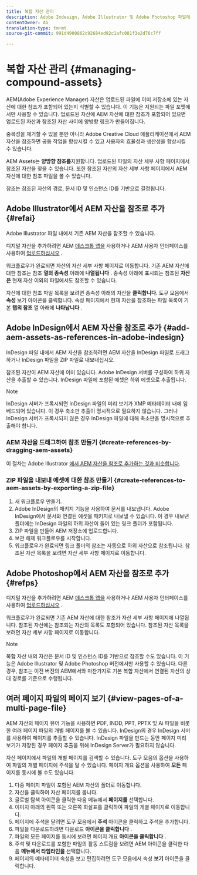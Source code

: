 ```yaml
---
title: 복합 자산 관리
description: Adobe Indesign, Adobe Illustrator 및 Adobe Photoshop 파일에서 AEM 자산에 대한 참조를 만드는 방법을 알아봅니다. 또한 페이지 뷰어 기능을 사용하여 PDF, INDD, PPT, PPTX 및 AI 파일을 비롯한 여러 페이지 파일의 개별 페이지를 보는 방법을 살펴봅니다.
contentOwner: AG
translation-type: tm+mt
source-git-commit: 991d4900862c92684ed92c1afc081f3e2d76c7ff

---
```



# 복합 자산 관리 {#managing-compound-assets}

AEM(Adobe Experience Manager) 자산은 업로드된 파일에 이미 저장소에 있는 자산에 대한 참조가 포함되어 있는지 식별할 수 있습니다. 이 기능은 지원되는 파일 포맷에서만 사용할 수 있습니다. 업로드된 자산에 AEM 자산에 대한 참조가 포함되어 있으면 업로드된 자산과 참조된 자산 사이에 양방향 링크가 만들어집니다.

중복성을 제거할 수 있을 뿐만 아니라 Adobe Creative Cloud 애플리케이션에서 AEM 자산을 참조하면 공동 작업을 향상시킬 수 있고 사용자의 효율성과 생산성을 향상시킬 수 있습니다.

AEM Assets는 **양방향 참조를**&#x200B;지원합니다. 업로드된 파일의 자산 세부 사항 페이지에서 참조된 자산을 찾을 수 있습니다. 또한 참조된 자산의 자산 세부 사항 페이지에서 AEM 자산에 대한 참조 파일을 볼 수 있습니다.

참조는 참조된 자산의 경로, 문서 ID 및 인스턴스 ID를 기반으로 결정됩니다.

## Adobe Illustrator에서 AEM 자산을 참조로 추가 {#refai}

Adobe Illustrator 파일 내에서 기존 AEM 자산을 참조할 수 있습니다.

디지털 자산을 추가하려면 AEM [데스크톱 앱을](https://docs.adobe.com/content/help/en/experience-manager-desktop-app/using/using.html#upload-and-add-new-assets-to-aem) 사용하거나 AEM 사용자 인터페이스를 사용하여 [업로드하십시오](/help/assets/manage-digital-assets.md#uploading-assets) .

워크플로우가 완료되면 자산의 자산 세부 사항 페이지로 이동합니다. 기존 AEM 자산에 대한 참조는 참조 **열의 종속성** 아래에 **나열됩니다** . 종속성 아래에 표시되는 참조된 **자산은** 현재 자산 이외의 파일에서도 참조할 수 있습니다.

자산에 대한 참조 파일 목록을 보려면 종속성 아래의 자산을 **클릭합니다**. 도구 모음에서 **속성** 보기 아이콘을 클릭합니다. 속성 페이지에서 현재 자산을 참조하는 파일 목록이 기본 **탭의 참조** 열 아래에 **나타납니다** .

## Adobe InDesign에서 AEM 자산을 참조로 추가 {#add-aem-assets-as-references-in-adobe-indesign}

InDesign 파일 내에서 AEM 자산을 참조하려면 AEM 자산을 InDesign 파일로 드래그하거나 InDesign 파일을 ZIP 파일로 내보내십시오.

참조된 자산이 AEM 자산에 이미 있습니다. Adobe InDesign 서버를 구성하여 하위 자산을 추출할 수 있습니다. InDesign 파일에 포함된 에셋은 하위 에셋으로 추출됩니다.

>[!NOTE]
>
>InDesign 서버가 프록시되면 InDesign 파일의 미리 보기가 XMP 메타데이터 내에 임베드되어 있습니다. 이 경우 축소판 추출이 명시적으로 필요하지 않습니다. 그러나 InDesign 서버가 프록시되지 않은 경우 InDesign 파일에 대해 축소판을 명시적으로 추출해야 합니다.

### AEM 자산을 드래그하여 참조 만들기 {#create-references-by-dragging-aem-assets}

이 절차는 Adobe Illustrator [에서 AEM 자산을 참조로 추가하는 것과 비슷합니다](#refai).

### ZIP 파일을 내보내 에셋에 대한 참조 만들기 {#create-references-to-aem-assets-by-exporting-a-zip-file}

1. 새 워크플로우 만들기.
1. Adobe InDesign의 패키지 기능을 사용하여 문서를 내보냅니다.
Adobe InDesign에서 문서와 연결된 에셋을 패키지로 내보낼 수 있습니다. 이 경우 내보낸 폴더에는 InDesign 파일의 하위 자산이 들어 있는 링크 폴더가 포함됩니다.
1. ZIP 파일을 만들어 AEM 저장소에 업로드합니다.
1. 보관 해제 워크플로우를 시작합니다.
1. 워크플로우가 완료되면 링크 폴더의 참조는 자동으로 하위 자산으로 참조됩니다. 참조된 자산 목록을 보려면 자산 세부 사항 페이지로 이동합니다.

## Adobe Photoshop에서 AEM 자산을 참조로 추가 {#refps}

디지털 자산을 추가하려면 AEM [데스크톱 앱을](https://docs.adobe.com/content/help/en/experience-manager-desktop-app/using/using.html#upload-and-add-new-assets-to-aem) 사용하거나 AEM 사용자 인터페이스를 사용하여 [업로드하십시오](/help/assets/manage-digital-assets.md#uploading-assets) .

워크플로우가 완료되면 기존 AEM 자산에 대한 참조가 자산 세부 사항 페이지에 나열됩니다. 참조된 자산에는 참조되는 자산의 목록도 포함되어 있습니다. 참조된 자산 목록을 보려면 자산 세부 사항 페이지로 이동합니다.

>[!NOTE]
>
>복합 자산 내의 자산은 문서 ID 및 인스턴스 ID를 기반으로 참조할 수도 있습니다. 이 기능은 Adobe Illustrator 및 Adobe Photoshop 버전에서만 사용할 수 있습니다. 다른 경우, 참조는 이전 버전의 AEM에서와 마찬가지로 기본 복합 자산에서 연결된 자산의 상대 경로를 기준으로 수행됩니다.

## 여러 페이지 파일의 페이지 보기 {#view-pages-of-a-multi-page-file}

AEM 자산의 페이지 뷰어 기능을 사용하면 PDF, INDD, PPT, PPTX 및 Ai 파일을 비롯한 여러 페이지 파일의 개별 페이지를 볼 수 있습니다. InDesign의 경우 InDesign 서버를 사용하여 페이지를 추출할 수 있습니다. InDesign 파일을 만드는 동안 페이지 미리 보기가 저장된 경우 페이지 추출을 위해 InDesign Server가 필요하지 않습니다.

자산 페이지에서 파일의 개별 페이지를 검색할 수 있습니다. 도구 모음의 옵션을 사용하여 파일의 개별 페이지에 주석을 달 수 있습니다. 페이지 개요 옵션을 사용하여 **모든** 페이지를 동시에 볼 수도 있습니다.

1. 다중 페이지 파일이 포함된 AEM 자산의 폴더로 이동합니다.
1. 자산을 클릭하여 자산 페이지를 봅니다.
1. 글로벌 탐색 아이콘을 클릭한 다음 메뉴에서 **페이지를** 선택합니다.
1. 이미지 아래의 왼쪽 또는 오른쪽 화살표를 클릭하여 파일의 개별 페이지로 이동합니다.
1. 페이지에 주석을 달려면 도구 모음에서 **주석** 아이콘을 클릭하고 주석을 추가합니다.
1. 파일을 다운로드하려면 다운로드 **아이콘을 클릭합니다** .
1. 파일의 모든 페이지를 동시에 보려면 페이지 개요 **아이콘을 클릭합니다** .
1. 주석 및 다운로드를 포함한 파일의 활동 스트림을 보려면 AEM 아이콘을 클릭한 다음 **메뉴에서 타임라인을** 선택합니다.
1. 페이지의 메타데이터 속성을 보고 편집하려면 도구 모음에서 속성 **보기** 아이콘을 클릭합니다.
